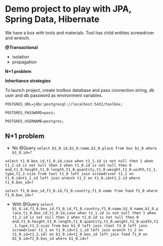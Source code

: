 # Demo project to play with JPA, Spring Data, Hibernate

We have a box with tools and materials. Tool has child entities screwdriver and wrench.

**@Transactional**
* isolation
* propagation

**N+1 problem**

**Inheritance strategies**

To launch project, create toolbox database and pass connection string, db user and db password as environment variables.

`POSTGRES_URL=jdbc:postgresql://localhost:5432/toolbox;`

`POSTGRES_PASSWORD=pass;`

`POSTGRES_USERNAME=postgres;`

## N+1 problem
* No @Query
`select b1_0.id,b1_0.name,b1_0.place from box b1_0 where b1_0.id=?`

`select t1_0.box_id,t1_0.id,case when t1_1.id is not null then 1 when t1_2.id is not null then 2 when t1_0.id is not null then 0 end,t1_0.height,t1_0.length,t1_0.quantity,t1_0.weight,t1_0.width,t1_1.type,t1_2.size from tool t1_0 left join screwdriver t1_1 on t1_0.id=t1_1.id left join wrench t1_2 on t1_0.id=t1_2.id where t1_0.box_id=?`

`select f1_0.box_id,f1_0.id,f1_0.country,f1_0.name from food f1_0 where f1_0.box_id=?`

* With @Query
`select b1_0.id,f1_0.box_id,f1_0.id,f1_0.country,f1_0.name,b1_0.name,b1_0.place,t1_0.box_id,t1_0.id,case when t1_1.id is not null then 1 when t1_2.id is not null then 2 when t1_0.id is not null then 0 end,t1_0.height,t1_0.length,t1_0.quantity,t1_0.weight,t1_0.width,t1_1.type,t1_2.size from box b1_0 left join (tool t1_0 left join screwdriver t1_1 on t1_0.id=t1_1.id left join wrench t1_2 on t1_0.id=t1_2.id) on b1_0.id=t1_0.box_id left join food f1_0 on b1_0.id=f1_0.box_id where b1_0.id=?`

